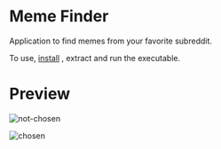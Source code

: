 # Meme Finder
Application to find memes from your favorite subreddit.

To use, [install](https://github.com/RefinedDev/meme-finder/files/8104042/MemeFinder.zip) , extract and run the executable.  

# Preview
![not-chosen](https://user-images.githubusercontent.com/74603055/154882220-7cd785dd-d671-4592-8dc1-9b7b49c65171.png)

![chosen](https://user-images.githubusercontent.com/74603055/154882224-e4936827-3653-4be0-8ea9-3a463567b5c9.png)
